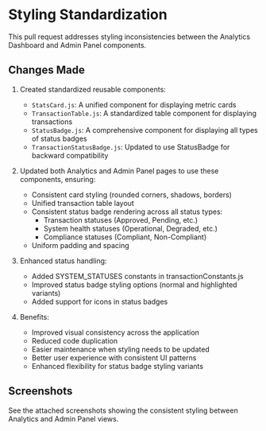 # Styling Standardization

This pull request addresses styling inconsistencies between the Analytics Dashboard and Admin Panel components.

## Changes Made

1. Created standardized reusable components:
   - `StatsCard.js`: A unified component for displaying metric cards
   - `TransactionTable.js`: A standardized table component for displaying transactions
   - `StatusBadge.js`: A comprehensive component for displaying all types of status badges
   - `TransactionStatusBadge.js`: Updated to use StatusBadge for backward compatibility

2. Updated both Analytics and Admin Panel pages to use these components, ensuring:
   - Consistent card styling (rounded corners, shadows, borders)
   - Unified transaction table layout
   - Consistent status badge rendering across all status types:
     - Transaction statuses (Approved, Pending, etc.)
     - System health statuses (Operational, Degraded, etc.)
     - Compliance statuses (Compliant, Non-Compliant)
   - Uniform padding and spacing

3. Enhanced status handling:
   - Added SYSTEM_STATUSES constants in transactionConstants.js
   - Improved status badge styling options (normal and highlighted variants)
   - Added support for icons in status badges

4. Benefits:
   - Improved visual consistency across the application
   - Reduced code duplication
   - Easier maintenance when styling needs to be updated
   - Better user experience with consistent UI patterns
   - Enhanced flexibility for status badge styling variants

## Screenshots

See the attached screenshots showing the consistent styling between Analytics and Admin Panel views.
